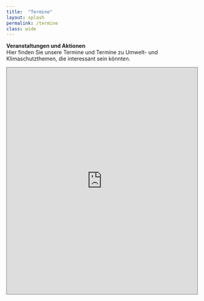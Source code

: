 ```yaml
---
title:  "Termine"
layout: splash
permalink: /termine
class: wide
---
```

<p> </p>

<b> Veranstaltungen und Aktionen </b> <br>
Hier finden Sie unsere Termine und Termine zu Umwelt- und Klimaschutzthemen, die interessant sein könnten.

<p> </p>

<iframe src="https://calendar.google.com/calendar/embed?height=600&amp;wkst=2&amp;bgcolor=%23cbffb3&amp;ctz=Europe%2FBerlin&amp;src=ZnJpZGF5c2ZvcmZ1dHVyZS5sYW5kYXVAZ21haWwuY29t&amp;color=%23039BE5&amp;showNav=1&amp;showPrint=0&amp;showCalendars=0&amp;showTz=0" style="border:solid 1px #777" width="100%" height="600" frameborder="0" scrolling="yes"></iframe>

